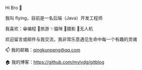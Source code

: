 Hi Bro 👋

我叫 flying，目前是一名后端（Java）开发工程师

我喜欢：😁编程 🛫旅游 ✨猫咪 🎼摄影 🚁无人机 

欢迎留言或邮件与我交流，我非常乐意遇见生命中每一个有趣的灵魂

📫 我的邮箱：qingkunpeng@qq.com

🏠 我的博客：https://github.com/mylydg/gitblog
